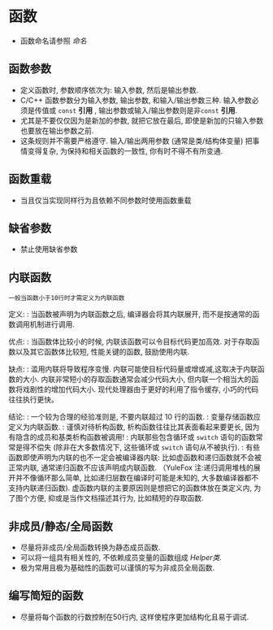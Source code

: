 # 函数 #
-	函数命名请参照 *命名* 

## 函数参数 ##
-	定义函数时, 参数顺序依次为: 输入参数, 然后是输出参数.
-	C/C++ 函数参数分为输入参数, 输出参数, 和输入/输出参数三种.
输入参数必须是传值或 `const` **引用** , 输出参数或输入/输出参数则是非`const` **引用**.
-	尤其是不要仅仅因为是新加的参数, 就把它放在最后, 即使是新加的只输入参数也要放在输出参数之前.
-	这条规则并不需要严格遵守. 输入/输出两用参数 (通常是类/结构体变量)
把事情变得复杂, 为保持和相关函数的一致性, 你有时不得不有所变通.
## 函数重载 ##
-	当且仅当实现同样行为且依赖不同参数时使用函数重载

## 缺省参数 ##
-	禁止使用缺省参数

## 内联函数 ##
	一般当函数小于10行时才需定义为内联函数
定义:
:	当函数被声明为内联函数之后, 编译器会将其内联展开, 而不是按通常的函数调用机制进行调用.

优点:
:	当函数体比较小的时候, 内联该函数可以令目标代码更加高效.
对于存取函数以及其它函数体比较短, 性能关键的函数, 鼓励使用内联.

缺点:
:	滥用内联将导致程序变慢. 内联可能使目标代码量或增或减,这取决于内联函数的大小.
内联非常短小的存取函数通常会减少代码大小, 但内联一个相当大的函数将戏剧性的增加代码大小. 
现代处理器由于更好的利用了指令缓存, 小巧的代码往往执行更快。

结论:
:	一个较为合理的经验准则是, 不要内联超过 10 行的函数.
:	变量存储函数应定义为内联函数.
:	谨慎对待析构函数, 析构函数往往比其表面看起来要更长, 因为有隐含的成员和基类析构函数被调用!
:	内联那些包含循环或 `switch` 语句的函数常常是得不偿失
(除非在大多数情况下, 这些循环或 `switch` 语句从不被执行).
:	有些函数即使声明为内联的也不一定会被编译器内联: 
比如虚函数和递归函数就不会被正常内联, 通常递归函数不应该声明成内联函数.
（YuleFox 注:递归调用堆栈的展开并不像循环那么简单, 比如递归层数在编译时可能是未知的, 大多数编译器都不支持内联递归函数).
虚函数内联的主要原因则是想把它的函数体放在类定义内, 为了图个方便, 抑或是当作文档描述其行为, 比如精短的存取函数.

## 非成员/静态/全局函数 ##
-	尽量将非成员/全局函数转换为静态成员函数.
-	可以将一组具有相关性的, 不依赖成员变量的函数组成 *Helper类*.
-	极为常用且极为基础性的函数可以谨慎的写为非成员全局函数.

## 编写简短的函数 ##
-	尽量将每个函数的行数控制在50行内, 这样使程序更加结构化且易于调试.
